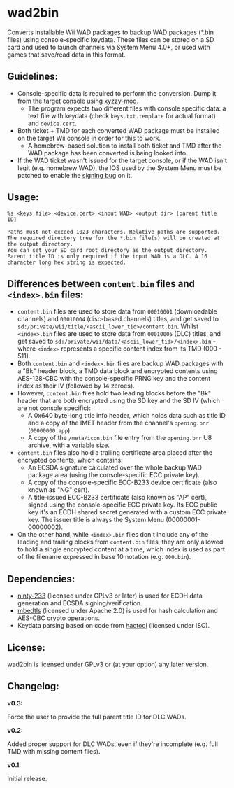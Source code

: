 # wad2bin

Converts installable Wii WAD packages to backup WAD packages (*.bin files) using console-specific keydata. These files can be stored on a SD card and used to launch channels via System Menu 4.0+, or used with games that save/read data in this format.

Guidelines:
--------------

* Console-specific data is required to perform the conversion. Dump it from the target console using [xyzzy-mod](https://github.com/DarkMatterCore/xyzzy-mod).
    * The program expects two different files with console specific data: a text file with keydata (check `keys.txt.template` for actual format) and `device.cert`.
* Both ticket + TMD for each converted WAD package must be installed on the target Wii console in order for this to work.
    * A homebrew-based solution to install both ticket and TMD after the WAD package has been converted is being looked into.
* If the WAD ticket wasn't issued for the target console, or if the WAD isn't legit (e.g. homebrew WAD), the IOS used by the System Menu must be patched to enable the [signing bug](https://wiibrew.org/wiki/Signing_bug) on it.

Usage:
--------------

```
%s <keys file> <device.cert> <input WAD> <output dir> [parent title ID]

Paths must not exceed 1023 characters. Relative paths are supported.
The required directory tree for the *.bin file(s) will be created at the output directory.
You can set your SD card root directory as the output directory.
Parent title ID is only required if the input WAD is a DLC. A 16 character long hex string is expected.
```

Differences between `content.bin` files and `<index>.bin` files:
--------------

* `content.bin` files are used to store data from `00010001` (downloadable channels) and `00010004` (disc-based channels) titles, and get saved to `sd:/private/wii/title/<ascii_lower_tid>/content.bin`. Whilst `<index>.bin` files are used to store data from `00010005` (DLC) titles, and get saved to `sd:/private/wii/data/<ascii_lower_tid>/<index>.bin` - where `<index>` represents a specific content index from its TMD (000 - 511).
* Both `content.bin` and `<index>.bin` files are backup WAD packages with a "Bk" header block, a TMD data block and encrypted contents using AES-128-CBC with the console-specific PRNG key and the content index as their IV (followed by 14 zeroes).
* However, `content.bin` files hold two leading blocks before the "Bk" header that are both encrypted using the SD key and the SD IV (which are not console specific):
    * A 0x640 byte-long title info header, which holds data such as title ID and a copy of the IMET header from the channel's `opening.bnr` (`00000000.app`).
    * A copy of the `/meta/icon.bin` file entry from the `opening.bnr` U8 archive, with a variable size.
* `content.bin` files also hold a trailing certificate area placed after the encrypted contents, which contains:
    * An ECSDA signature calculated over the whole backup WAD package area (using the console-specific ECC private key).
    * A copy of the console-specific ECC-B233 device certificate (also known as "NG" cert).
    * A title-issued ECC-B233 certificate (also known as "AP" cert), signed using the console-specific ECC private key. Its ECC public key it's an ECDH shared secret generated with a custom ECC private key. The issuer title is always the System Menu (00000001-00000002).
* On the other hand, while `<index>.bin` files don't include any of the leading and trailing blocks from `content.bin` files, they are only allowed to hold a single encrypted content at a time, which index is used as part of the filename expressed in base 10 notation (e.g. `000.bin`).

Dependencies:
--------------

* [ninty-233](https://github.com/jbop1626/ninty-233) (licensed under GPLv3 or later) is used for ECDH data generation and ECSDA signing/verification.
* [mbedtls](https://tls.mbed.org) (licensed under Apache 2.0) is used for hash calculation and AES-CBC crypto operations.
* Keydata parsing based on code from [hactool](https://github.com/SciresM/hactool) (licensed under ISC).

License:
--------------

wad2bin is licensed under GPLv3 or (at your option) any later version.

Changelog:
--------------

**v0.3:**

Force the user to provide the full parent title ID for DLC WADs.

**v0.2:**

Added proper support for DLC WADs, even if they're incomplete (e.g. full TMD with missing content files).

**v0.1:**

Initial release.

